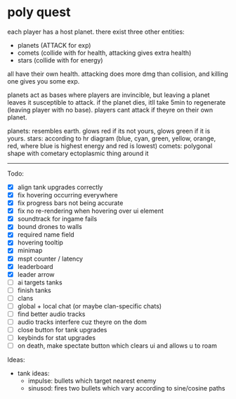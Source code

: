 # poly quest

each player has a host planet. there exist three other entities:
- planets (ATTACK for exp)
- comets (collide with for health, attacking gives extra health)
- stars (collide with for energy)

all have their own health. attacking does more dmg than collision, and killing one gives you some exp.

planets act as bases where players are invincible, but leaving a planet leaves it susceptible to attack. if the planet dies, itll take 5min to regenerate (leaving player with no base). players cant attack if theyre on their own planet.

planets: resembles earth. glows red if its not yours, glows green if it is yours.
stars: according to hr diagram (blue, cyan, green, yellow, orange, red, where blue is highest energy and red is lowest)
comets: polygonal shape with cometary ectoplasmic thing around it

--- 
Todo:
- [x] align tank upgrades correctly
- [x] fix hovering occurring everywhere
- [x] fix progress bars not being accurate
- [x] fix no re-rendering when hovering over ui element
- [x] soundtrack for ingame fails
- [x] bound drones to walls
- [x] required name field
- [x] hovering tooltip
- [x] minimap
- [x] mspt counter / latency
- [x] leaderboard
- [x] leader arrow
- [ ] ai targets tanks
- [ ] finish tanks
- [ ] clans
- [ ] global + local chat (or maybe clan-specific chats)
- [ ] find better audio tracks
- [ ] audio tracks interfere cuz theyre on the dom
- [ ] close button for tank upgrades
- [ ] keybinds for stat upgrades
- [ ] on death, make spectate button which clears ui and allows u to roam

Ideas:
- tank ideas:
    - impulse: bullets which target nearest enemy
    - sinusod: fires two bullets which vary according to sine/cosine paths